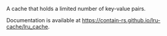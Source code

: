 A cache that holds a limited number of key-value pairs.

Documentation is available at https://contain-rs.github.io/lru-cache/lru_cache.
